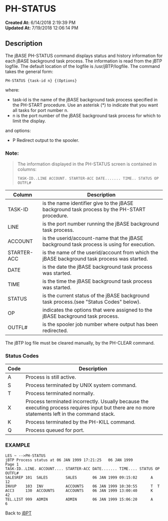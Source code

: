 # PH-STATUS

**Created At:** 6/14/2018 2:19:39 PM  
**Updated At:** 7/19/2018 12:06:14 PM  


## Description 

The jBASE PH-STATUS command displays status and history information for each jBASE background task process. The information is read from the jBTP logfile. The default location of the logfile is /usr/jBTP/logfile. The command takes the general form:

```
PH-STATUS {task-id n} {(Options}
```

where:

- task-id is the name of the jBASE background task process specified in the PH-START procedure. Use an asterisk (\*) to indicate that you want all tasks for port number n.
- n is the port number of the jBASE background task process for which to limit the display.


and options:

- P Redirect output to the spooler.




### Note: 


> The information displayed in the PH-STATUS screen is contained in columns:
> 
> ```
> TASK-ID..LINE ACCOUNT. STARTER-ACC DATE....... TIME.. STATUS OP OUTFL#
> ```



| Column<br> | Description<br> |
| --- | --- |
| TASK-ID<br> | is the name identifier give to the jBASE background task process by the PH-START procedure.<br> |
| LINE<br> | is the port number running the jBASE background task process.<br> |
| ACCOUNT<br> | is the userid/account-name that the jBASE background task process is using for execution.<br> |
| STARTER-ACC<br> | is the name of the userid/account from which the jBASE background task process was started.<br> |
| DATE<br> | is the date the jBASE background task process was started.<br> |
| TIME<br> | is the time the jBASE background task process was started.<br> |
| STATUS<br> | is the current status of the jBASE background task process.(see "Status Codes" below).<br> |
| OP<br> | indicates the options that were assigned to the jBASE background task process.<br> |
| OUTFL#<br> | is the spooler job number where output has been redirected.<br> |


The jBTP log file must be cleared manually, by the PH-CLEAR command.



### Status Codes 


| Code<br> | Description<br> |
| --- | --- |
| A<br> | Process is still active.<br> |
| S<br> | Process terminated by UNIX system command.<br> |
| T<br> | Process terminated normally.<br> |
| X<br> | Process terminated incorrectly. Usually because the executing process requires input but there are no more statements left in the command stack.<br> |
| K<br> | Process terminated by the PH-KILL command.<br> |
| Q<br> | Process queued for port.<br> |




### EXAMPLE

```
LES ~ -->PH-STATUS
jBTP Process status at 06 JAN 1999 17:21:25   06 JAN 1999            Page 1
TASK-ID..LINE. ACCOUNT.... STARTER-ACC DATE....... TIME.... STATUS OP OUTFL#
SALESREP 101  SALES        SALES       06 JAN 1999 09:15:02      A        12
INVUP    103  INV          ACCOUNTS    06 JAN 1999 10:30:55      T  T
ACC3     130  ACCOUNTS     ACCOUNTS    06 JAN 1999 13:00:40      K        42
TEL.LIST 999  ADMIN        ADMIN       06 JAN 1999 15:06:20      A         6
```



Back to [jBPT](jbtp)
